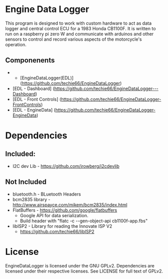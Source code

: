 # Engine Data Logger
This program is designed to work with custom hardware to act as data logger and central control ECU for a 1983 Honda CB1100F.
It is written to run on a raspberry pi zero W and communicate with arduinos and other sensors to control and record various aspects of the motorcycle's operation.

## Componenents
- * [EngineDataLogger(EDL)] (https://github.com/techie66/EngineDataLogger)
- [EDL - Dashboard] (https://github.com/techie66/EngineDataLogger---Dashboard)
- [EDL - Front Controls] (https://github.com/techie66/EngineDataLogger-FrontControls)
- [EDL - EngineData] (https://github.com/techie66/EngineDataLogger-EngineData)

# Dependencies
## Included:<br>
- I2C dev Lib - https://github.com/jrowberg/i2cdevlib  

## Not Included
- bluetooth.h - BLuetooth Headers
- bcm2835 library - http://www.airspayce.com/mikem/bcm2835/index.html  
- FlatBuffers - https://github.com/google/flatbuffers  
	- Google API for data serialization.  
	- Build header with  "flatc -c --gen-object-api cb1100f-app.fbs"  
- libISP2 - Library for reading the Innovate ISP V2
	- https://github.com/techie66/libISP2

# License
EngineDataLogger is licensed under the GNU GPLv2. Dependencies are licensed under their respective licenses. See LICENSE for full text of GPLv2.

